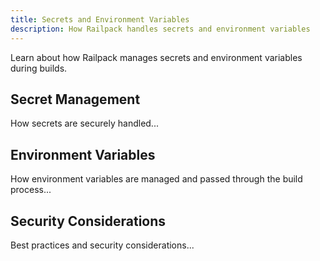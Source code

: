 ```yaml
---
title: Secrets and Environment Variables
description: How Railpack handles secrets and environment variables
---
```


Learn about how Railpack manages secrets and environment variables during builds.

## Secret Management

How secrets are securely handled...

## Environment Variables

How environment variables are managed and passed through the build process...

## Security Considerations

Best practices and security considerations...

